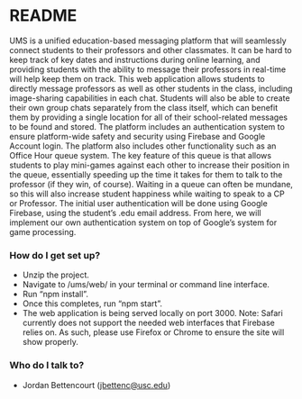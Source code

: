 # README #

UMS is a unified education-based messaging platform that will seamlessly connect students to their professors and other classmates. It can be hard to keep track of key dates and instructions during online learning, and providing students with the ability to message their professors in real-time will help keep them on track. This web application allows students to directly message professors as well as other students in the class, including image-sharing capabilities in each chat. Students will also be able to create their own group chats separately from the class itself, which can benefit them by providing a single location for all of their school-related messages to be found and stored. The platform includes an authentication system to ensure platform-wide safety and security using Firebase and Google Account login. The platform also includes other functionality such as an Office Hour queue system. The key feature of this queue is that allows students to play mini-games against each other to increase their position in the queue, essentially speeding up the time it takes for them to talk to the professor (if they win, of course). Waiting in a queue can often be mundane, so this will also increase student happiness while waiting to speak to a CP or Professor. The initial user authentication will be done using Google Firebase, using the student’s .edu email address. From here, we will implement our own authentication system on top of Google’s system for game processing.

### How do I get set up? ###

* Unzip the project.
* Navigate to /ums/web/ in your terminal or command line interface.
* Run “npm install”.
* Once this completes, run “npm start”.
* The web application is being served locally on port 3000.
Note: Safari currently does not support the needed web interfaces that Firebase relies on. As such, please use Firefox or Chrome to ensure the site will show properly.

### Who do I talk to? ###

* Jordan Bettencourt (jbettenc@usc.edu)
